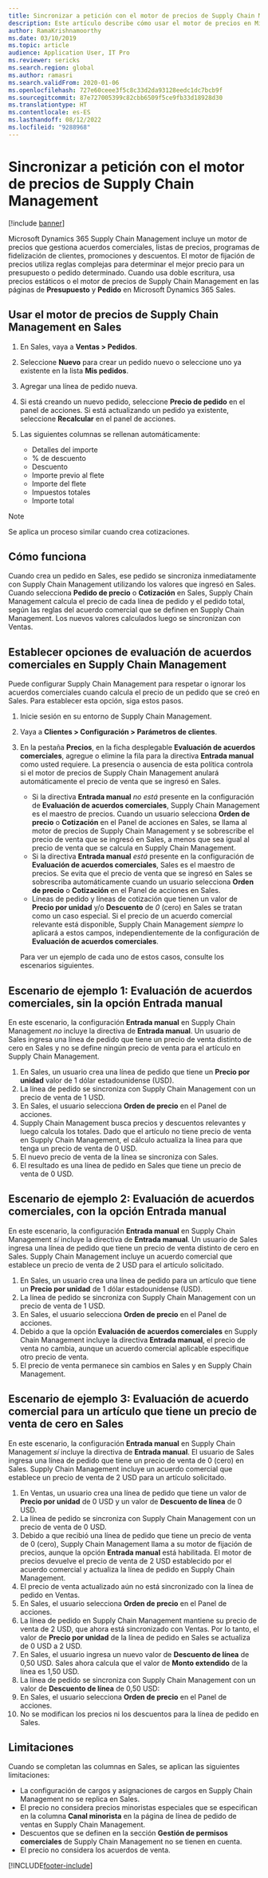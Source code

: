```yaml
---
title: Sincronizar a petición con el motor de precios de Supply Chain Management
description: Este artículo describe cómo usar el motor de precios en Microsoft Dynamics 365 Supply Chain Management de Microsoft Dynamics 365 Sales.
author: RamaKrishnamoorthy
ms.date: 03/10/2019
ms.topic: article
audience: Application User, IT Pro
ms.reviewer: sericks
ms.search.region: global
ms.author: ramasri
ms.search.validFrom: 2020-01-06
ms.openlocfilehash: 727e60ceee3f5c8c33d2da93128eedc1dc7bcb9f
ms.sourcegitcommit: 87e727005399c82cbb6509f5ce9fb33d18928d30
ms.translationtype: HT
ms.contentlocale: es-ES
ms.lasthandoff: 08/12/2022
ms.locfileid: "9288968"
---
```

# <a name="sync-on-demand-with-the-supply-chain-management-pricing-engine"></a>Sincronizar a petición con el motor de precios de Supply Chain Management

[!include [banner](../../includes/banner.md)]

Microsoft Dynamics 365 Supply Chain Management incluye un motor de precios que gestiona acuerdos comerciales, listas de precios, programas de fidelización de clientes, promociones y descuentos. El motor de fijación de precios utiliza reglas complejas para determinar el mejor precio para un presupuesto o pedido determinado. Cuando usa doble escritura, usa precios estáticos o el motor de precios de Supply Chain Management en las páginas de **Presupuesto** y **Pedido** en Microsoft Dynamics 365 Sales.

## <a name="use-the-pricing-engine-from-supply-chain-management-in-sales"></a>Usar el motor de precios de Supply Chain Management en Sales

1. En Sales, vaya a **Ventas \> Pedidos**.
1. Seleccione **Nuevo** para crear un pedido nuevo o seleccione uno ya existente en la lista **Mis pedidos**.
1. Agregar una línea de pedido nueva.
1. Si está creando un nuevo pedido, seleccione **Precio de pedido** en el panel de acciones. Si está actualizando un pedido ya existente, seleccione **Recalcular** en el panel de acciones.
1. Las siguientes columnas se rellenan automáticamente:

    - Detalles del importe
    - % de descuento
    - Descuento
    - Importe previo al flete
    - Importe del flete
    - Impuestos totales
    - Importe total

> [!NOTE]
> Se aplica un proceso similar cuando crea cotizaciones.

## <a name="how-it-works"></a>Cómo funciona

Cuando crea un pedido en Sales, ese pedido se sincroniza inmediatamente con Supply Chain Management utilizando los valores que ingresó en Sales. Cuando selecciona **Pedido de precio** o **Cotización** en Sales, Supply Chain Management calcula el precio de cada línea de pedido y el pedido total, según las reglas del acuerdo comercial que se definen en Supply Chain Management. Los nuevos valores calculados luego se sincronizan con Ventas.

## <a name="set-trade-agreement-evaluation-options-in-supply-chain-management"></a>Establecer opciones de evaluación de acuerdos comerciales en Supply Chain Management

Puede configurar Supply Chain Management para respetar o ignorar los acuerdos comerciales cuando calcula el precio de un pedido que se creó en Sales. Para establecer esta opción, siga estos pasos.

1. Inicie sesión en su entorno de Supply Chain Management.
1. Vaya a **Clientes \> Configuración \> Parámetros de clientes**.
1. En la pestaña **Precios**, en la ficha desplegable **Evaluación de acuerdos comerciales**, agregue o elimine la fila para la directiva **Entrada manual** como usted requiere. La presencia o ausencia de esta política controla si el motor de precios de Supply Chain Management anulará automáticamente el precio de venta que se ingresó en Sales.

    - Si la directiva **Entrada manual** *no está* presente en la configuración de **Evaluación de acuerdos comerciales**, Supply Chain Management es el maestro de precios. Cuando un usuario selecciona **Orden de precio** o **Cotización** en el Panel de acciones en Sales, se llama al motor de precios de Supply Chain Management y se sobrescribe el precio de venta que se ingresó en Sales, a menos que sea igual al precio de venta que se calcula en Supply Chain Management.
    - Si la directiva **Entrada manual** *está* presente en la configuración de **Evaluación de acuerdos comerciales**, Sales es el maestro de precios. Se evita que el precio de venta que se ingresó en Sales se sobrescriba automáticamente cuando un usuario selecciona **Orden de precio** o **Cotización** en el Panel de acciones en Sales.
    - Líneas de pedido y líneas de cotización que tienen un valor de **Precio por unidad** y/o **Descuento** de *0* (cero) en Sales se tratan como un caso especial. Si el precio de un acuerdo comercial relevante está disponible, Supply Chain Management *siempre* lo aplicará a estos campos, independientemente de la configuración de **Evaluación de acuerdos comerciales**.

    Para ver un ejemplo de cada uno de estos casos, consulte los escenarios siguientes.

## <a name="example-scenario-1-trade-agreement-evaluation-without-the-manual-entry-option"></a>Escenario de ejemplo 1: Evaluación de acuerdos comerciales, sin la opción Entrada manual

En este escenario, la configuración **Entrada manual** en Supply Chain Management *no* incluye la directiva de **Entrada manual**. Un usuario de Sales ingresa una línea de pedido que tiene un precio de venta distinto de cero en Sales y no se define ningún precio de venta para el artículo en Supply Chain Management.

1. En Sales, un usuario crea una línea de pedido que tiene un **Precio por unidad** valor de 1 dólar estadounidense (USD).
1. La línea de pedido se sincroniza con Supply Chain Management con un precio de venta de 1 USD.
1. En Sales, el usuario selecciona **Orden de precio** en el Panel de acciones.
1. Supply Chain Management busca precios y descuentos relevantes y luego calcula los totales. Dado que el artículo no tiene precio de venta en Supply Chain Management, el cálculo actualiza la línea para que tenga un precio de venta de 0 USD.
1. El nuevo precio de venta de la línea se sincroniza con Sales.
1. El resultado es una línea de pedido en Sales que tiene un precio de venta de 0 USD.

## <a name="example-scenario-2-trade-agreement-evaluation-with-the-manual-entry-option"></a>Escenario de ejemplo 2: Evaluación de acuerdos comerciales, con la opción Entrada manual

En este escenario, la configuración **Entrada manual** en Supply Chain Management *sí* incluye la directiva de **Entrada manual**. Un usuario de Sales ingresa una línea de pedido que tiene un precio de venta distinto de cero en Sales. Supply Chain Management incluye un acuerdo comercial que establece un precio de venta de 2 USD para el artículo solicitado.

1. En Sales, un usuario crea una línea de pedido para un artículo que tiene un **Precio por unidad** de 1 dólar estadounidense (USD).
1. La línea de pedido se sincroniza con Supply Chain Management con un precio de venta de 1 USD.
1. En Sales, el usuario selecciona **Orden de precio** en el Panel de acciones.
1. Debido a que la opción **Evaluación de acuerdos comerciales** en Supply Chain Management incluye la directiva **Entrada manual**, el precio de venta no cambia, aunque un acuerdo comercial aplicable especifique otro precio de venta.
1. El precio de venta permanece sin cambios en Sales y en Supply Chain Management.

## <a name="example-scenario-3-trade-agreement-evaluation-for-an-item-that-has-a-sales-price-of-zero-in-sales"></a>Escenario de ejemplo 3: Evaluación de acuerdo comercial para un artículo que tiene un precio de venta de cero en Sales

En este escenario, la configuración **Entrada manual** en Supply Chain Management *sí* incluye la directiva de **Entrada manual**. El usuario de Sales ingresa una línea de pedido que tiene un precio de venta de 0 (cero) en Sales. Supply Chain Management incluye un acuerdo comercial que establece un precio de venta de 2 USD para un artículo solicitado.

1. En Ventas, un usuario crea una línea de pedido que tiene un valor de **Precio por unidad** de 0 USD y un valor de **Descuento de línea** de 0 USD.
1. La línea de pedido se sincroniza con Supply Chain Management con un precio de venta de 0 USD.
1. Debido a que recibió una línea de pedido que tiene un precio de venta de 0 (cero), Supply Chain Management llama a su motor de fijación de precios, aunque la opción **Entrada manual** está habilitada. El motor de precios devuelve el precio de venta de 2 USD establecido por el acuerdo comercial y actualiza la línea de pedido en Supply Chain Management.
1. El precio de venta actualizado aún no está sincronizado con la línea de pedido en Ventas.
1. En Sales, el usuario selecciona **Orden de precio** en el Panel de acciones.
1. La línea de pedido en Supply Chain Management mantiene su precio de venta de 2 USD, que ahora está sincronizado con Ventas. Por lo tanto, el valor de **Precio por unidad** de la línea de pedido en Sales se actualiza de 0 USD a 2 USD.
1. En Sales, el usuario ingresa un nuevo valor de **Descuento de línea** de 0,50 USD. Sales ahora calcula que el valor de **Monto extendido** de la línea es 1,50 USD.
1. La línea de pedido se sincroniza con Supply Chain Management con un valor de **Descuento de línea** de 0,50 USD:
1. En Sales, el usuario selecciona **Orden de precio** en el Panel de acciones.
1. No se modifican los precios ni los descuentos para la línea de pedido en Sales.

## <a name="limitations"></a>Limitaciones

Cuando se completan las columnas en Sales, se aplican las siguientes limitaciones:

- La configuración de cargos y asignaciones de cargos en Supply Chain Management no se replica en Sales.
- El precio no considera precios minoristas especiales que se especifican en la columna **Canal minorista** en la página de línea de pedido de ventas en Supply Chain Management.
- Descuentos que se definen en la sección **Gestión de permisos comerciales** de Supply Chain Management no se tienen en cuenta.
- El precio no considera los acuerdos de venta.

[!INCLUDE[footer-include](../../../../includes/footer-banner.md)]
